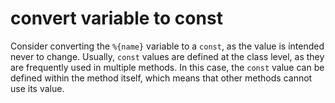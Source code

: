 # convert variable to const

Consider converting the `%{name}` variable to a `const`, as the value is intended never to change. Usually, `const` values are defined at the class level, as they are frequently used in multiple methods. In this case, the `const` value can be defined within the method itself, which means that other methods cannot use its value.
